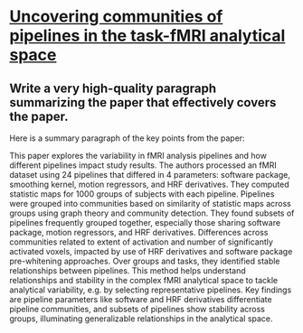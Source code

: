 # [Uncovering communities of pipelines in the task-fMRI analytical space](https://arxiv.org/abs/2312.06231)

## Write a very high-quality paragraph summarizing the paper that effectively covers the paper.

 Here is a summary paragraph of the key points from the paper:

This paper explores the variability in fMRI analysis pipelines and how different pipelines impact study results. The authors processed an fMRI dataset using 24 pipelines that differed in 4 parameters: software package, smoothing kernel, motion regressors, and HRF derivatives. They computed statistic maps for 1000 groups of subjects with each pipeline. Pipelines were grouped into communities based on similarity of statistic maps across groups using graph theory and community detection. They found subsets of pipelines frequently grouped together, especially those sharing software package, motion regressors, and HRF derivatives. Differences across communities related to extent of activation and number of significantly activated voxels, impacted by use of HRF derivatives and software package pre-whitening approaches. Over groups and tasks, they identified stable relationships between pipelines. This method helps understand relationships and stability in the complex fMRI analytical space to tackle analytical variability, e.g. by selecting representative pipelines. Key findings are pipeline parameters like software and HRF derivatives differentiate pipeline communities, and subsets of pipelines show stability across groups, illuminating generalizable relationships in the analytical space.
